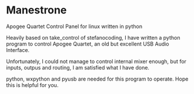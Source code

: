 # Manestrone
Apogee Quartet Control Panel for linux written in python

Heavily based on take_control of stefanocoding, I have written a python program to control
Apogee Quartet, an old but excellent USB Audio Interface.

Unfortunately, I could not manage to control internal mixer enough, but for inputs, outpus
and routing, I am satisfied what I have done.

python, wxpython and pyusb are needed for this program to operate. Hope this is helpful for you.
